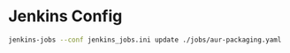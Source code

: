 # Jenkins Config

```bash
jenkins-jobs --conf jenkins_jobs.ini update ./jobs/aur-packaging.yaml
```
